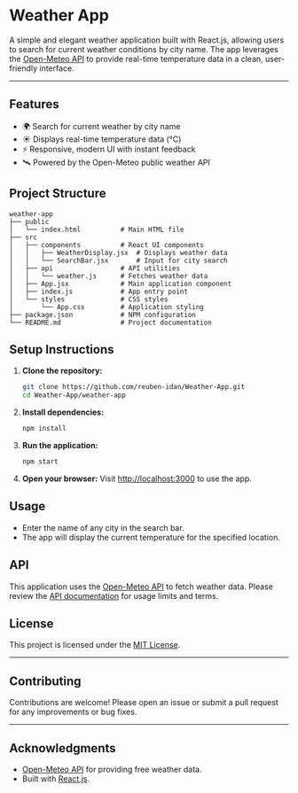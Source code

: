 # Weather App

A simple and elegant weather application built with React.js, allowing users to search for current weather conditions by city name. The app leverages the [Open-Meteo API](https://open-meteo.com/) to provide real-time temperature data in a clean, user-friendly interface.

---

## Features

- 🌍 Search for current weather by city name
- ☀️ Displays real-time temperature data (°C)
- ⚡ Responsive, modern UI with instant feedback
- 🛰️ Powered by the Open-Meteo public weather API

## Project Structure

```
weather-app
├── public
│   └── index.html          # Main HTML file
├── src
│   ├── components          # React UI components
│   │   ├── WeatherDisplay.jsx  # Displays weather data
│   │   └── SearchBar.jsx       # Input for city search
│   ├── api                 # API utilities
│   │   └── weather.js      # Fetches weather data
│   ├── App.jsx             # Main application component
│   ├── index.js            # App entry point
│   └── styles              # CSS styles
│       └── App.css         # Application styling
├── package.json            # NPM configuration
└── README.md               # Project documentation
```

## Setup Instructions

1. **Clone the repository:**
   ```bash
   git clone https://github.com/reuben-idan/Weather-App.git
   cd Weather-App/weather-app
   ```

2. **Install dependencies:**
   ```bash
   npm install
   ```

3. **Run the application:**
   ```bash
   npm start
   ```

4. **Open your browser:**
   Visit [http://localhost:3000](http://localhost:3000) to use the app.

## Usage

- Enter the name of any city in the search bar.
- The app will display the current temperature for the specified location.

## API

This application uses the [Open-Meteo API](https://open-meteo.com/) to fetch weather data. Please review the [API documentation](https://open-meteo.com/en/docs) for usage limits and terms.

## License

This project is licensed under the [MIT License](LICENSE).

---

## Contributing

Contributions are welcome! Please open an issue or submit a pull request for any improvements or bug fixes.

---

## Acknowledgments

- [Open-Meteo API](https://open-meteo.com/) for providing free weather data.
- Built with [React.js](https://reactjs.org/).
